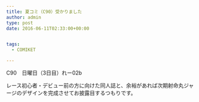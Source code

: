 ```yaml
---
title: 夏コミ（C90）受かりました
author: admin
type: post
date: 2016-06-11T02:33:00+00:00


tags:
  - COMIKET

---
```


C90　日曜日（3日目）れー02b

レース初心者・デビュー前の方に向けた同人誌と、余裕があれば次期射命丸ジャージのデザインを完成させてお披露目するつもりです。

